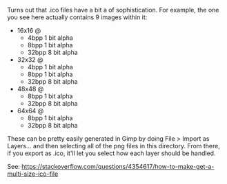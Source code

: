 Turns out that .ico files have a bit a of sophistication. For example, the one
you see here actually contains 9 images within it:

 - 16x16 @
    - 4bpp 1 bit alpha
    - 8bpp 1 bit alpha
    - 32bpp 8 bit alpha
 - 32x32 @
    - 4bpp 1 bit alpha
    - 8bpp 1 bit alpha
    - 32bpp 8 bit alpha
 - 48x48 @
     - 8bpp 1 bit alpha
     - 32bpp 8 bit alpha
 - 64x64 @
    - 8bpp 1 bit alpha
    - 32bpp 8 bit alpha

These can be pretty easily generated in Gimp by doing File > Import as Layers...
and then selecting all of the png files in this directory. From there, if you
export as .ico, it'll let you select how each layer should be handled.

See: https://stackoverflow.com/questions/4354617/how-to-make-get-a-multi-size-ico-file
